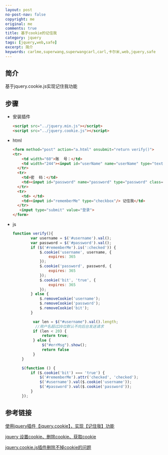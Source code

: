 ```yaml
---
layout: post
no-post-nav: false 
copyright: me
original: me
comments: true
title: 基于cookie的记住我
category: jquery
tags: [jquery,web,safe]
excerpt: 简介
keywords: carlme,superwang,superwangcarl,carl,卡尔米,web,jquery,safe
---
```


## 简介

基于jquery.cookie.js实现记住我功能

## 步骤

- 安装插件

  ```html
  <script src="../jquery.min.js"></script>
  <script src="../jquery.cookie.js"></script>
  ```

- html

  ```html
  <form method="post" action="a.html" onsubmit="return verify()">
  <tr>
      <td width="60">账  号：</td>
      <td width="244"><input id="userName" name="userName" type="text" class="inp_01" /></td>
    </tr>
    <tr>
      <td>密  码：</td>
      <td><input id="password" name="password" type="password" class="inp_01" /></td>
    </tr>
    <tr>
      <td> </td>
      <td><input id="rememberMe" type="checkbox"/> 记住我</td>
    </tr>
     <input type="submit" value="登录">
  </form>
  ```

- js

  ```javascript
  function verify(){
          var username = $('#username').val();
          var password = $('#password').val();
          if ($('#rememberMe').is(':checked')) {
              $.cookie('username', username, {
                  expires: 365
              });
              $.cookie('password', password, {
                  expires: 365
              });
              $.cookie('bit', 'true', {
                  expires: 365
              });
          } else {
              $.removeCookie('username');
              $.removeCookie('password');
              $.removeCookie('bit');
          }

           var len = $("#username").val().length;
    		//用户名超过20位默认不向后台发送请求
           if (len < 20) {
               return true;
           } else {
               $("#errMsg").show();
               return false
           }
      }

      $(function () {
          if ($.cookie('bit') === 'true') {
              $('#rememberMe').attr('checked', 'checked');
              $('#username').val($.cookie('username'));
              $('#password').val($.cookie('password'));
          }
      });
  ```

## 参考链接

[使用jquery插件【jquery.cookie】，实现【记住我】功能](https://blog.csdn.net/lisq037/article/details/9118559)

[jquery 设置cookie、删除cookie、获取cookie](https://www.cnblogs.com/hellofangfang/p/9626797.html)

[jquery.cookie.js插件删除不掉cookie的问题](https://www.cnblogs.com/wangmaoling/p/7745005.html)